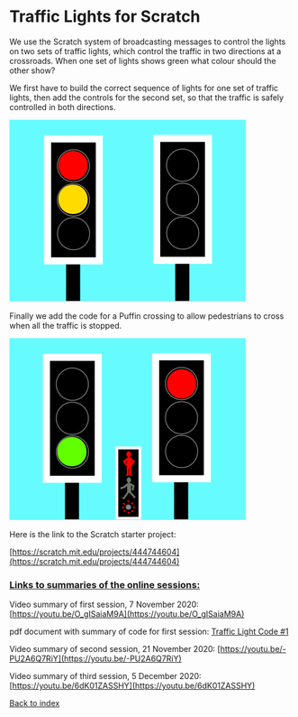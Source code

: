 # Traffic Lights for Scratch

We use the Scratch system of broadcasting messages to control the lights on two sets of traffic lights, which control the traffic in two directions at a crossroads. When one set of lights shows green what colour should the other show?

We first have to build the correct sequence of lights for one set of traffic lights, then add the controls for the second set, so that the traffic is safely controlled in both directions.

![trafficlights1](traffic_lights.png "Traffic Lights starter")

Finally we add the code for a Puffin crossing to allow pedestrians to cross when all the traffic is stopped.

![trafficlights2](traffic_lights2.png "Traffic Lights 2")

Here is the link to the Scratch starter project:

[https://scratch.mit.edu/projects/444744604](https://scratch.mit.edu/projects/444744604)

### <ins>Links to summaries of the online sessions:</ins>

Video summary of first session, 7 November 2020:  [https://youtu.be/O_gISaiaM9A](https://youtu.be/O_gISaiaM9A)

pdf document with summary of code for first session:  [Traffic Light Code #1](https://github.com/WokLibCodeClub/OnlineCodeclub/blob/master/CodeClub_Scratch_Traffic_Light_Code_%231.pdf)

Video summary of second session, 21 November 2020:  [https://youtu.be/-PU2A6Q7RiY](https://youtu.be/-PU2A6Q7RiY)

Video summary of third session, 5 December 2020:  [https://youtu.be/6dK01ZASSHY](https://youtu.be/6dK01ZASSHY)

[Back to index](README.md)
